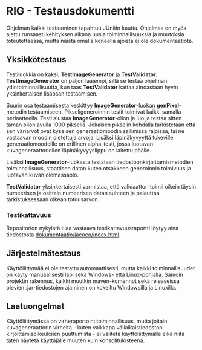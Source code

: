 # RIG - Testausdokumentti

Ohjelman kaikki testaaminen tapahtuu JUnitin kautta. Ohjelmaa on myös ajettu runsaasti kehityksen aikana uusia toiminnallisuuksia ja muutoksia toteutettaessa, mutta näistä omalla koneella ajoista ei ole dokumentaatiota.

## Yksikkötestaus

Testiluokkia on kaksi, **TestImageGenerator** ja **TestValidator**. **TestImageGenerator** on paljon laajempi, sillä se testaa ohjelman ydintoiminnallisuutta, kun taas **TestValidator** kattaa ainoastaan hyvin yksinkertaisen lisäosan testaamisen.

Suurin osa testaamisesta keskittyy **ImageGenerator**-luokan **genPixel**-metodin testaamiseen. Pikseligeneroinnin testit toimivat kaikki samalla periaatteella. Testi alustaa **ImageGenerator**-olion ja luo ja testaa sitten tämän olion avulla 1000 pikseliä. Jokaisen pikselin kohdalla tarkistetaan että sen väriarvot ovat kyseisen generaatiomoodin sallimissa rajoissa, tai ne vastaavan moodin oletettuja arvoja. Lisäksi läpinäkyvyyttä tukeville generaatiomoodeille on erillinen alpha-testi, jossa luotavan kuvageneraattoriolion läpinäkyvyyslippu on laitettu päälle.

Lisäksi **ImageGenerator**-luokasta testataan tiedostoonkirjoittamismetodien toiminnallisuus, staattisen datan kuten otsakkeen generoinnin toimivuus ja luotavan kuvan olemassaolo.

**TestValidator** yksinkertaisesti varmistaa, että validaattori toimii oikein täysin numeerisen ja osittain numeerisen datan suhteen ja palauttaa tarkistuksessaan oikean totuusarvon.

### Testikattavuus

Repositorion nykyistä tilaa vastaava testikattavuusraportti löytyy aina tiedostosta [dokumentaatio/jacoco/index.html](https://vapsolon.github.io/ot-harjoitustyo/dokumentaatio/jacoco/index.html).

## Järjestelmätestaus

Käyttöliittymää ei ole testattu automaattisesti, mutta kaikki toiminnallisuudet on käyty manuaalisesti läpi sekä Windows- että Linux-pohjalla. Samoin projektin rakennus, kaikki muutkin maven-komennot sekä releaseissa olevien .jar-tiedostojen ajaminen on kokeiltu Windowsilla ja Linuxilla.

## Laatuongelmat

Käyttöliittymässä on virheraportointitoiminnallisuus, mutta joitain kuvageneraattorin virheitä - kuten vaikkapa väliaikaistiedoston kirjoittamisoikeuksien puuttumista - ei välitetä käyttöliittymälle eikä niitä täten näytetä käyttäjälle muuten kuin konsolitulosteena.